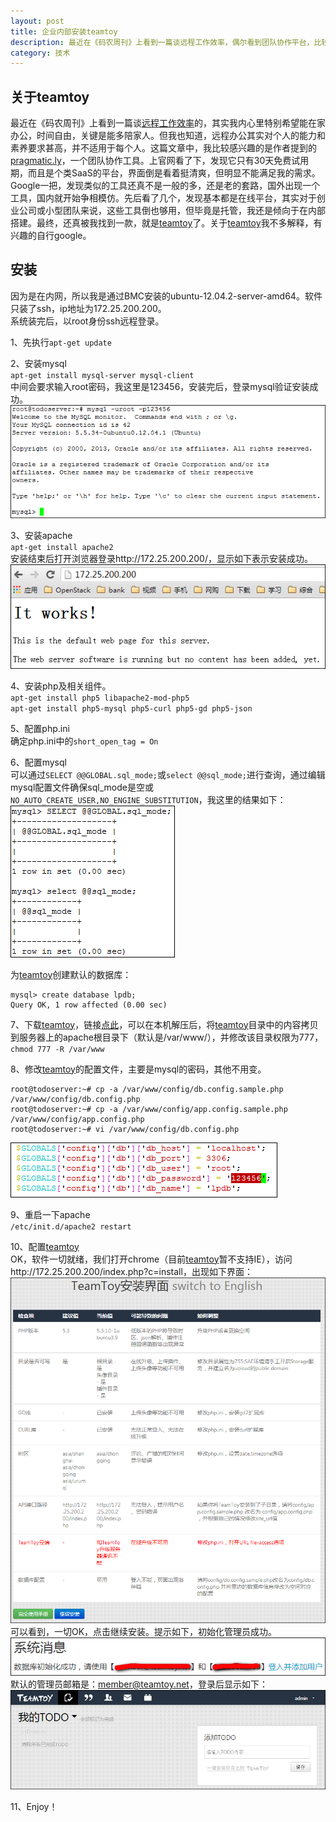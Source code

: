 ```yaml
---
layout: post
title: 企业内部安装teamtoy
description: 最近在《码农周刊》上看到一篇谈远程工作效率，偶尔看到团队协作平台，比较感兴趣，所以研究了一下
category: 技术
---
```


## 关于teamtoy
最近在《码农周刊》上看到一篇谈[远程工作效率](http://beenhero.com/improve-remote-work-productivity/)的，其实我内心里特别希望能在家办公，时间自由，关键是能多陪家人。但我也知道，远程办公其实对个人的能力和素养要求甚高，并不适用于每个人。这篇文章中，我比较感兴趣的是作者提到的[pragmatic.ly](http://pragmatic.ly/)，一个团队协作工具。上官网看了下，发现它只有30天免费试用期，而且是个类SaaS的平台，界面倒是看着挺清爽，但明显不能满足我的需求。Google一把，发现类似的工具还真不是一般的多，还是老的套路，国外出现一个工具，国内就开始争相模仿。先后看了几个，发现基本都是在线平台，其实对于创业公司或小型团队来说，这些工具倒也够用，但毕竟是托管，我还是倾向于在内部搭建。最终，还真被我找到一款，就是[teamtoy][]了。关于[teamtoy][]我不多解释，有兴趣的自行google。

## 安装
因为是在内网，所以我是通过BMC安装的ubuntu-12.04.2-server-amd64。软件只装了ssh，ip地址为172.25.200.200。  
系统装完后，以root身份ssh远程登录。

1、先执行`apt-get update`  

2、安装mysql  
`apt-get install mysql-server mysql-client`  
中间会要求输入root密码，我这里是123456，安装完后，登录mysql验证安装成功。  
![](/images/2014-01-08-install-teamtoy/1.png)  

3、安装apache  
`apt-get install apache2`  
安装结束后打开浏览器登录http://172.25.200.200/，显示如下表示安装成功。  
![](/images/2014-01-08-install-teamtoy/2.png)  

4、安装php及相关组件。  
`apt-get install php5 libapache2-mod-php5`  
`apt-get install php5-mysql php5-curl php5-gd php5-json`  

5、配置php.ini  
确定php.ini中的`short_open_tag = On`  

6、配置mysql  
可以通过`SELECT @@GLOBAL.sql_mode;`或`select @@sql_mode;`进行查询，通过编辑mysql配置文件确保sql_mode是空或`NO_AUTO_CREATE_USER,NO_ENGINE_SUBSTITUTION`，我这里的结果如下：  
![](/images/2014-01-08-install-teamtoy/3.png)  

为[teamtoy][]创建默认的数据库：  

	mysql> create database lpdb;
	Query OK, 1 row affected (0.00 sec)

7、下载[teamtoy][]，链接[点此](http://tt2net.sinaapp.com/?a=download&vid=2097)，可以在本机解压后，将[teamtoy][]目录中的内容拷贝到服务器上的apache根目录下（默认是/var/www/），并修改该目录权限为777，`chmod 777 -R /var/www`  

8、修改[teamtoy][]的配置文件，主要是mysql的密码，其他不用变。

	root@todoserver:~# cp -a /var/www/config/db.config.sample.php /var/www/config/db.config.php
	root@todoserver:~# cp -a /var/www/config/app.config.sample.php /var/www/config/app.config.php
	root@todoserver:~# vi /var/www/config/db.config.php

![](/images/2014-01-08-install-teamtoy/4.png)   

9、重启一下apache  
`/etc/init.d/apache2 restart`  

10、配置[teamtoy][]  
OK，软件一切就绪，我们打开chrome（目前[teamtoy][]暂不支持IE），访问http://172.25.200.200/index.php?c=install，出现如下界面：  
![](/images/2014-01-08-install-teamtoy/5.png)  
可以看到，一切OK，点击继续安装。提示如下，初始化管理员成功。  
![](/images/2014-01-08-install-teamtoy/6.png)  
默认的管理员邮箱是：member@teamtoy.net，登录后显示如下：  
![](/images/2014-01-08-install-teamtoy/7.png)  

11、Enjoy！

[teamtoy]:  http://tt2net.sinaapp.com/  "teamtoy"